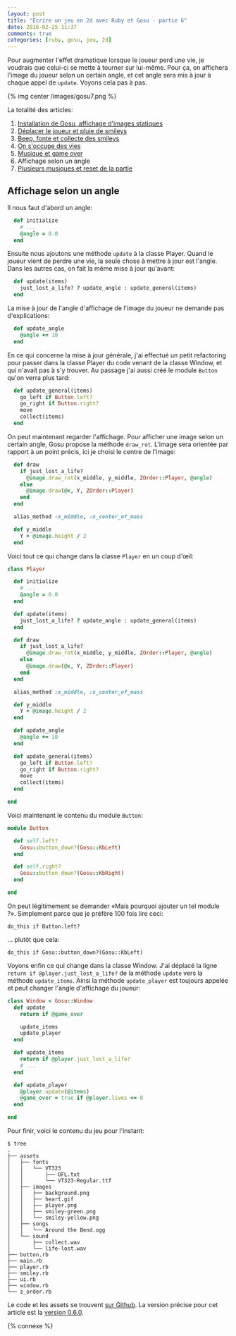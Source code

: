```yaml
---
layout: post
title: "Écrire un jeu en 2d avec Ruby et Gosu - partie 6"
date: 2016-02-25 11:37
comments: true
categories: [ruby, gosu, jeu, 2d]
---
```


Pour augmenter l'effet dramatique lorsque le joueur perd une vie, je voudrais
que celui-ci se mette à tourner sur lui-même. Pour ça, on affichera l'image du
joueur selon un certain angle, et cet angle sera mis à jour à chaque appel de
`update`. Voyons cela pas à pas.

{% img center /images/gosu7.png %}

<!-- more -->

La totalité des articles:

1. [Installation de Gosu, affichage d'images statiques](/blog/2016/02/10/ecrire-un-jeu-en-2d-avec-ruby-et-gosu-partie-1/)
2. [Déplacer le joueur et pluie de smileys](/blog/2016/02/11/ecrire-un-jeu-en-2d-avec-ruby-et-gosu-partie-2/)
3. [Beep, fonte et collecte des smileys](/blog/2016/02/12/ecrire-un-jeu-en-2d-avec-ruby-et-gosu-partie-3/)
4. [On s'occupe des vies](/blog/2016/02/13/ecrire-un-jeu-en-2d-avec-ruby-et-gosu-partie-4/)
5. [Musique et game over](/blog/2016/02/15/ecrire-un-jeu-en-2d-avec-ruby-et-gosu-partie-5/)
6. Affichage selon un angle
7. [Plusieurs musiques et reset de la partie](/blog/2016/05/01/ecrire-un-jeu-en-2d-avec-ruby-et-gosu-partie-7/)

## Affichage selon un angle

Il nous faut d'abord un angle:

```ruby player.rb
  def initialize
    # ...
    @angle = 0.0
  end
```

Ensuite nous ajoutons une méthode `update` à la classe Player. Quand le joueur
vient de perdre une vie, la seule chose à mettre à jour est l'angle. Dans les
autres cas, on fait la même mise à jour qu'avant:

```ruby player.rb
  def update(items)
    just_lost_a_life? ? update_angle : update_general(items)
  end
```

La mise à jour de l'angle d'affichage de l'image du joueur ne demande pas
d'explications:

```ruby player.rb
  def update_angle
    @angle += 10
  end
```

En ce qui concerne la mise à jour générale, j'ai effectué un petit refactoring
pour passer dans la classe Player du code venant de la classe Window, et qui
n'avait pas à s'y trouver. Au passage j'ai aussi créé le module `Button` qu'on
verra plus tard:

```ruby player.rb
  def update_general(items)
    go_left if Button.left?
    go_right if Button.right?
    move
    collect(items)
  end
```

On peut maintenant regarder l'affichage. Pour afficher une image selon un
certain angle, Gosu propose la méthode `draw_rot`. L'image sera orientée par
rapport à un point précis, ici je choisi le centre de l'image:

```ruby player.rb
  def draw
    if just_lost_a_life?
      @image.draw_rot(x_middle, y_middle, ZOrder::Player, @angle)
    else
      @image.draw(@x, Y, ZOrder::Player)
    end
  end

  alias_method :x_middle, :x_center_of_mass

  def y_middle
    Y + @image.height / 2
  end
```

Voici tout ce qui change dans la classe `Player` en un coup d'œil:

```ruby
class Player

  def initialize
    # ...
    @angle = 0.0
  end

  def update(items)
    just_lost_a_life? ? update_angle : update_general(items)
  end

  def draw
    if just_lost_a_life?
      @image.draw_rot(x_middle, y_middle, ZOrder::Player, @angle)
    else
      @image.draw(@x, Y, ZOrder::Player)
    end
  end

  alias_method :x_middle, :x_center_of_mass

  def y_middle
    Y + @image.height / 2
  end

  def update_angle
    @angle += 10
  end

  def update_general(items)
    go_left if Button.left?
    go_right if Button.right?
    move
    collect(items)
  end

end
```

Voici maintenant le contenu du module `Button`:

```ruby
module Button

  def self.left?
    Gosu::button_down?(Gosu::KbLeft)
  end

  def self.right?
    Gosu::button_down?(Gosu::KbRight)
  end

end
```

On peut légitimement se demander «Mais pourquoi ajouter un tel module ?».
Simplement parce que je préfère 100 fois lire ceci:

    do_this if Button.left?

… plutôt que cela:

    do_this if Gosu::button_down?(Gosu::KbLeft)

Voyons enfin ce qui change dans la classe Window.
J'ai déplacé la ligne `return if @player.just_lost_a_life?` de la méthode
`update` vers la méthode `update_items`. Ainsi la méthode `update_player` est
toujours appelée et peut changer l'angle d'affichage du joueur:

```ruby
class Window < Gosu::Window
  def update
    return if @game_over

    update_items
    update_player
  end

  def update_items
    return if @player.just_lost_a_life?
    # ...
  end

  def update_player
    @player.update(@items)
    @game_over = true if @player.lives <= 0
  end

end
```

Pour finir, voici le contenu du jeu pour l'instant:

    $ tree
    .
    ├── assets
    │   ├── fonts
    │   │   └── VT323
    │   │       ├── OFL.txt
    │   │       └── VT323-Regular.ttf
    │   ├── images
    │   │   ├── background.png
    │   │   ├── heart.gif
    │   │   ├── player.png
    │   │   ├── smiley-green.png
    │   │   └── smiley-yellow.png
    │   ├── songs
    │   │   └── Around the Bend.ogg
    │   └── sound
    │       ├── collect.wav
    │       └── life-lost.wav
    ├── button.rb
    ├── main.rb
    ├── player.rb
    ├── smiley.rb
    ├── ui.rb
    ├── window.rb
    └── z_order.rb

Le code et les assets se trouvent [sur Github](https://github.com/lkdjiin/collect-the-smiles).
La version précise pour cet article est la [version 0.6.0](https://github.com/lkdjiin/collect-the-smiles/releases/tag/v0.6.0).

{% connexe %}
